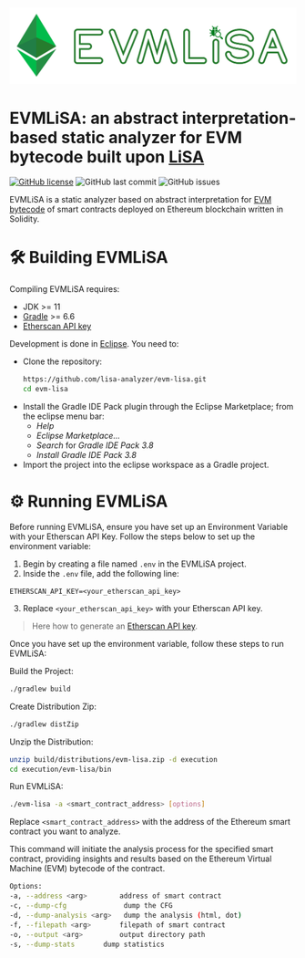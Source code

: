 <img src="logo/emv-lisa-logo-no-background.png">

# EVMLiSA: an abstract interpretation-based static analyzer for EVM bytecode built upon [LiSA](https://unive-ssv.github.io/lisa/)


[![GitHub license](https://img.shields.io/github/license/lisa-analyzer/evm-lisa)](https://github.com/lisa-analyzer/evm-lisa/blob/master/LICENSE)
![GitHub last commit](https://img.shields.io/github/last-commit/lisa-analyzer/evm-lisa)
![GitHub issues](https://img.shields.io/github/issues-raw/lisa-analyzer/evm-lisa)

EVMLiSA is a static analyzer based on abstract interpretation for [EVM bytecode](https://www.ethervm.io/) of smart contracts deployed on Ethereum blockchain written in Solidity. 

# 🛠 Building EVMLiSA
Compiling EVMLiSA requires:
- JDK >= 11
- [Gradle](https://gradle.org/releases/) >= 6.6
- [Etherscan API key](https://etherscan.io/myapikey)

Development is done in [Eclipse](https://www.eclipse.org/downloads/).
You need to:
- Clone the repository:
  ```bash
  https://github.com/lisa-analyzer/evm-lisa.git
  cd evm-lisa
  ```
- Install the Gradle IDE Pack plugin through the Eclipse Marketplace; from the eclipse menu bar:
  - *Help*
  - *Eclipse Marketplace...*
  - *Search* for *Gradle IDE Pack 3.8*
  - *Install Gradle IDE Pack 3.8*
- Import the project into the eclipse workspace as a Gradle project.

# ⚙️ Running EVMLiSA
Before running EVMLiSA, ensure you have set up an Environment Variable with your Etherscan API Key. Follow the steps below to set up the environment variable:

1. Begin by creating a file named `.env` in the EVMLiSA project.
2. Inside the `.env` file, add the following line:
```
ETHERSCAN_API_KEY=<your_etherscan_api_key>
```
3. Replace `<your_etherscan_api_key>` with your Etherscan API key.

> Here how to generate an [Etherscan API key](https://etherscan.io/myapikey).

Once you have set up the environment variable, follow these steps to run EVMLiSA:

Build the Project:
```bash
./gradlew build
```

Create Distribution Zip:
```bash
./gradlew distZip
```

Unzip the Distribution:
```bash
unzip build/distributions/evm-lisa.zip -d execution
cd execution/evm-lisa/bin
```

Run EVMLiSA:
```bash
./evm-lisa -a <smart_contract_address> [options]
```
Replace `<smart_contract_address>` with the address of the Ethereum smart contract you want to analyze.

This command will initiate the analysis process for the specified smart contract, providing insights and results based on the Ethereum Virtual Machine (EVM) bytecode of the contract.

```bash
Options:
-a, --address <arg>        address of smart contract
-c, --dump-cfg              dump the CFG
-d, --dump-analysis <arg>   dump the analysis (html, dot)
-f, --filepath <arg>       filepath of smart contract
-o, --output <arg>         output directory path
-s, --dump-stats       dump statistics
```
